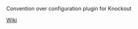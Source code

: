 Convention over configuration plugin for Knockout

[Wiki](https://github.com/AndersMalmgren/Knockout.BindingConventions/wiki)
